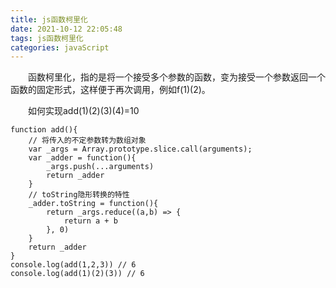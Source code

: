 ```yaml
---
title: js函数柯里化
date: 2021-10-12 22:05:48
tags: js函数柯里化
categories: javaScript
---
```


&emsp;&emsp;函数柯里化，指的是将一个接受多个参数的函数，变为接受一个参数返回一个函数的固定形式，这样便于再次调用，例如f(1)(2)。

&emsp;&emsp;如何实现add(1)(2)(3)(4)=10

```
function add(){
	// 将传入的不定参数转为数组对象
	var _args = Array.prototype.slice.call(arguments);
	var _adder = function(){
		_args.push(...arguments)
		return _adder
	}
	// toString隐形转换的特性
	_adder.toString = function(){
		return _args.reduce((a,b) => {
			return a + b
		}, 0)
	}
	return _adder
}
console.log(add(1,2,3)) // 6
console.log(add(1)(2)(3)) // 6
```

